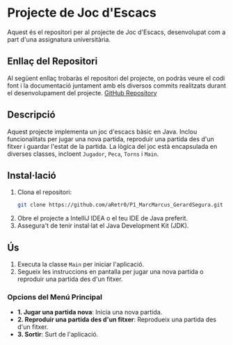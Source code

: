 # Projecte de Joc d'Escacs

Aquest és el repositori per al projecte de Joc d'Escacs, desenvolupat com a part d'una assignatura universitària.

## Enllaç del Repositori

Al següent enllaç trobaràs el repositori del projecte, on podràs veure el codi font i la documentació juntament amb els
diversos commits realitzats durant el desenvolupament del projecte.
[GitHub Repository](https://github.com/aRetr0/P1_MarcMarcus_GerardSegura)

## Descripció

Aquest projecte implementa un joc d'escacs bàsic en Java. Inclou funcionalitats per jugar una nova partida, reproduir
una partida des d'un fitxer i guardar l'estat de la partida. La lògica del joc està encapsulada en diverses classes,
incloent `Jugador`, `Peca`, `Torns` i `Main`.

## Instal·lació

1. Clona el repositori:
    ```sh
    git clone https://github.com/aRetr0/P1_MarcMarcus_GerardSegura.git
    ```
2. Obre el projecte a IntelliJ IDEA o el teu IDE de Java preferit.
3. Assegura't de tenir instal·lat el Java Development Kit (JDK).

## Ús

1. Executa la classe `Main` per iniciar l'aplicació.
2. Segueix les instruccions en pantalla per jugar una nova partida o reproduir una partida des d'un fitxer.

### Opcions del Menú Principal

- **1. Jugar una partida nova**: Inicia una nova partida.
- **2. Reproduir una partida des d'un fitxer**: Reprodueix una partida des d'un fitxer.
- **3. Sortir**: Surt de l'aplicació.
